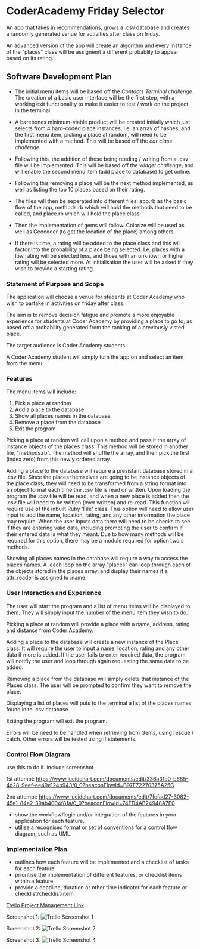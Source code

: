 # CoderAcademy Friday Selector

An app that takes in recommendations, grows a .csv database and creates a randomly generated venue for activities after class on friday. 

An advanced version of the app will create an algorithm and every instance of the "places" class will be assignemt a different probablily to appear based on its rating. 

## Software Development Plan

* The initial menu items will be based off the *Contacts Terminal challenge*. The creation of a basic user interface will be the first step, with a working exit functionality to make it easier to test / work on the project in the terminal.

* A barebones minimum-viable product will be created initially which just selects from 4 hard-coded place instances, i.e. an array of hashes, and the first menu item, picking a place at random, will need to be implemented with a method. This will be based off the *car class challenge*.

* Following this, the addition of these being reading / writing from a .csv file will be implemented. This will be based off the *widget challenge*, and will enable the second menu item (add place to database) to get online.

* Following this removing a place will be the next method implemented, as well as listing the top 10 places based on their rating.

* The files will then be seperated into different files: app.rb as the basic flow of the app, methods.rb which will hold the methods that need to be called, and place.rb which will hold the place class.

* Then the implementation of gems will follow. Colorize will be used as well as Geocoder (to get the location of the place) among others.

* If there is time, a rating will be added to the place class and this will factor into the probability of a place being selected. I.e. places with a low rating will be selected less, and those with an unknown or higher rating will be selected more. At initialisation the user will be asked if they wish to provide a starting rating. 

### Statement of Purpose and Scope

The application will choose a venue for students at Coder Academy who wish to partake in activities on friday after class. 

The aim is to remove decision fatigue and promote a more enjoyable experience for students at Coder Academy by providing a place to go to, as based off a probability generated from the ranking of a previously visted place.

The target audience is Coder Academy students.

A Coder Academy student will simply turn the app on and select an item from the menu. 

### Features 

The menu items will include: 
1. Pick a place at random
2. Add a place to the database 
3. Show all places names in the database
4. Remove a place from the database
5. Exit the program

Picking a place at random will call upon a method and pass it the array of instance objects of the places class. This method will be stored in another file, "methods.rb". The method will shuffle the array, and then pick the first (index zero) from this newly ordered array. 

Adding a place to the database will require a presistant database stored in a .csv file. Since the places themselves are going to be instance objects of the place class, they will need to be transformed from a string format into an object format each time the .csv file is read or written. Upon loading the program the .csv file will be read, and when a new place is added then the .csv file will need to be written (over written) and re-read. This function will require use of the inbuilt Ruby 'File' class. This option will need to allow user input to add the name, location, rating, and any other information the place may require. When the user inputs data there will need to be checks to see if they are entering valid data, including prompting the user to confirm if their entered data is what they meant. Due to how many methods will be required for this option, there may be a module required for option two's methods. 

Showing all places names in the database will require a way to access the places names. A .each loop on the array "places" can loop through each of the objects stored in the places array, and display their names if a attr_reader is assigned to :name. 


### User Interaction and Experience

The user will start the program and a list of menu items will be displayed to them. They will simply input the number of the menu item they wish to do. 

Picking a place at random will provide a place with a name, address, rating and distance from Coder Academy. 

Adding a place to the database will create a new instance of the Place class. It will require the user to input a name, location, rating and any other data if more is added. If the user fails to enter required data, the program will notifiy the user and loop through again requesting the same data to be added. 

Removing a place from the database will simply delete that instance of the Places class. The user will be prompted to confirm they want to remove the place. 

Displaying a list of places will puts to the terminal a list of the places names found in te .csv database. 

Exiting the program will exit the program.

Errors will be need to be handled when retrieving from Gems, using rescue / catch. Other errors will be tested using if statements.

### Control Flow Diagram

use this to do it. 
include screenshot 

 1st attempt:
 https://www.lucidchart.com/documents/edit/336a31b0-b685-4d28-9eef-ee49e124b943/0_0?beaconFlowId=B97F72270375A25C

2nd attempt:
https://www.lucidchart.com/documents/edit/7fcfad27-3082-45e1-84e2-39ab4004f81a/0_0?beaconFlowId=74ED4AB24948A7E0

- show the workflow/logic and/or integration of the features in your application for each feature.
- utilise a recognised format or set of conventions for a control flow diagram, such as UML.

### Implementation Plan 

- outlines how each feature will be implemented and a checklist of tasks for each feature
- prioritise the implementation of different features, or checklist items within a feature
- provide a deadline, duration or other time indicator for each feature or checklist/checklist-item

[Trello Project Management Link](https://trello.com/b/vN8tdQGt/terminal-app)

Screenshot 1: 
![Trello Screenshot 1](https://i.ibb.co/Wy8GvsD/Screen-Shot-2019-09-05-at-10-13-01-am.png "Trello Screenshot 1")

Screenshot 2: 
![Trello Screenshot 2](https://i.ibb.co/X3CNrJc/Screen-Shot-2019-09-05-at-10-11-58-am.png "Trello Screenshot 2")

Screenshot 3: 
![Trello Screenshot 4](https://i.ibb.co/sbrGnMQ/Screen-Shot-2019-09-04-at-11-29-52-am.png "Trello Screenshot 3")

